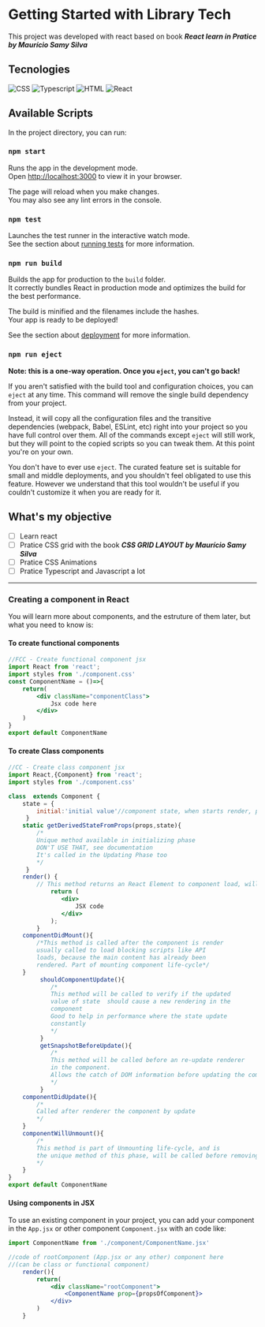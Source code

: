# Getting Started with Library Tech

This project was developed with react based on book ***React learn in Pratice by Maurício Samy Silva***

## Tecnologies
![CSS](https://img.shields.io/badge/CSS-239120?&style=for-the-badge&logo=css3&logoColor=white)
![Typescript](https://img.shields.io/badge/JavaScript-323330?style=for-the-badge&logo=javascript&logoColor=F7DF1E)
![HTML](https://img.shields.io/badge/HTML5-E34F26?style=for-the-badge&logo=html5&logoColor=white)
![React](https://img.shields.io/badge/React-20232A?style=for-the-badge&logo=react&logoColor=61DAFB)


## Available Scripts

In the project directory, you can run:

### `npm start`

Runs the app in the development mode.\
Open [http://localhost:3000](http://localhost:3000) to view it in your browser.

The page will reload when you make changes.\
You may also see any lint errors in the console.

### `npm test`

Launches the test runner in the interactive watch mode.\
See the section about [running tests](https://facebook.github.io/create-react-app/docs/running-tests) for more information.

### `npm run build`

Builds the app for production to the `build` folder.\
It correctly bundles React in production mode and optimizes the build for the best performance.

The build is minified and the filenames include the hashes.\
Your app is ready to be deployed!

See the section about [deployment](https://facebook.github.io/create-react-app/docs/deployment) for more information.

### `npm run eject`

**Note: this is a one-way operation. Once you `eject`, you can't go back!**

If you aren't satisfied with the build tool and configuration choices, you can `eject` at any time. This command will remove the single build dependency from your project.

Instead, it will copy all the configuration files and the transitive dependencies (webpack, Babel, ESLint, etc) right into your project so you have full control over them. All of the commands except `eject` will still work, but they will point to the copied scripts so you can tweak them. At this point you're on your own.

You don't have to ever use `eject`. The curated feature set is suitable for small and middle deployments, and you shouldn't feel obligated to use this feature. However we understand that this tool wouldn't be useful if you couldn't customize it when you are ready for it.

## What's my objective

 - [ ] Learn react
 - [ ] Pratice CSS grid with the book ***CSS GRID LAYOUT by Maurício Samy Silva***
 - [ ] Pratice CSS Animations
 - [ ] Pratice Typescript and Javascript a lot

---

### Creating a component in React

You will learn more about components, and the estruture of them later, but what you need to know is:

#### To create functional components

```jsx
//FCC - Create functional component jsx
import React from 'react';
import styles from './component.css'
const ComponentName = ()=>{
    return(
        <div className="componentClass">
            Jsx code here
        </div>
    )
}
export default ComponentName
```
#### To create Class components

```jsx
//CC - Create class component jsx
import React,{Component} from 'react';
import styles from './component.css'

class  extends Component {
    state = { 
        initial:'initial value'//component state, when starts render, part of initializing component life-cycle 
     }
    static getDerivedStateFromProps(props,state){
        /*
        Unique method available in initializing phase
        DON'T USE THAT, see documentation
        It's called in the Updating Phase too
        */ 
     }
    render() { 
        // This method returns an React Element to component load, will be called when starts and when state is updated
            return (
               <div>
                   JSX code 
               </div>
            );
        }
    componentDidMount(){
        /*This method is called after the component is render 
        usually called to load blocking scripts like API
        loads, because the main content has already been
        rendered. Part of mounting component life-cycle*/
    }
         shouldComponentUpdate(){
            /*
            This method will be called to verify if the updated
            value of state  should cause a new rendering in the
            component
            Good to help in performance where the state update
            constantly
            */
         }
         getSnapshotBeforeUpdate(){
            /*
            This method will be called before an re-update renderer
            in the component.
            Allows the catch of DOM information before updating the component, which can be passed as parameters to the method componentDidUpdate
            */
         }
    componentDidUpdate(){
        /*
        Called after renderer the component by update
        */
    }
    componentWillUnmount(){
        /*
        This method is part of Unmounting life-cycle, and is
        the unique method of this phase, will be called before removing component in the DOM.
        */
    }
}
export default ComponentName
```
#### Using components in JSX

To use an existing component in your project, you can add your component in the `App.jsx` or other component `Component.jsx` with an code like:

```jsx
import ComponentName from './component/ComponentName.jsx'

//code of rootComponent (App.jsx or any other) component here
//(can be class or functional component)
    render(){
        return(
            <div className="rootComponent">
                <ComponentName prop={propsOfComponent}>
            </div>
        )
    }
```